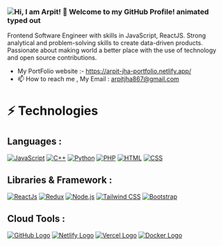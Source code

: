 ### <img src="https://readme-typing-svg.demolab.com?font=Operator+Mono&size=37&duration=2800&pause=2000&color=FAFAFA&center=true&vCenter=true&width=940&height=50&lines=Hi%2C+I'm+Arpit+Welcome+to+my+Github+Profile!" align="middle" alt="Hi, I am Arpit! 👋 Welcome to my GitHub Profile! animated typed out">

Frontend Software Engineer with skills in JavaScript, ReactJS. Strong analytical and problem-solving skills to create data-driven products. Passionate about making world a better place with the use of technology and open source contributions.

- My PortFolio website :- https://arpit-jha-portfolio.netlify.app/
- 📫 How to reach me , My Email : arpitjha867@gmail.com

# ⚡ Technologies

## Languages :

[![JavaScript](https://img.shields.io/badge/Language-JavaScript-yellow?logo=javascript)](https://www.javascript.com/)
[![C++](https://img.shields.io/badge/Language-C++-blue?logo=c%2B%2B)](https://isocpp.org/)
[![Python](https://img.shields.io/badge/Language-Python-green?logo=python)](https://www.python.org/)
[![PHP](https://img.shields.io/badge/Language-PHP-purple?logo=php)](https://www.php.net/)
[![HTML](https://img.shields.io/badge/Language-HTML-orange?logo=html5)](https://developer.mozilla.org/en-US/docs/Web/HTML)
[![CSS](https://img.shields.io/badge/Language-CSS-blue?logo=css3)](https://developer.mozilla.org/en-US/docs/Web/CSS)

## Libraries & Framework :

[![ReactJs](https://img.shields.io/badge/React-61DAFB?logo=react&logoColor=white)](https://reactjs.org/)
[![Redux](https://img.shields.io/badge/Redux-764ABC?logo=redux&logoColor=white)](https://redux.js.org/)
[![Node.js](https://img.shields.io/badge/Node.js-339933?logo=node.js&logoColor=white)](https://nodejs.org/)
[![Tailwind CSS](https://img.shields.io/badge/Tailwind%20CSS-38B2AC?logo=tailwind-css&logoColor=white)](https://tailwindcss.com/)
[![Bootstrap](https://img.shields.io/badge/Bootstrap-7952B3?logo=bootstrap&logoColor=white)](https://getbootstrap.com/)

## Cloud Tools :

[![GitHub Logo](https://img.shields.io/badge/GitHub-Used-181717?logo=github)](https://github.com/your_username)
[![Netlify Logo](https://img.shields.io/badge/Netlify-Used-00C7B7?logo=netlify)](https://www.netlify.com)
[![Vercel Logo](https://img.shields.io/badge/Vercel-Used-000000?logo=vercel)](https://vercel.com)
[![Docker Logo](https://img.shields.io/badge/Docker-Used-2496ED?logo=docker)](https://www.docker.com)


<!---
arpitjha867/arpitjha867 is a ✨ special ✨ repository because its `README.md` (this file) appears on your GitHub profile.
You can click the Preview link to take a look at your changes.
--->
